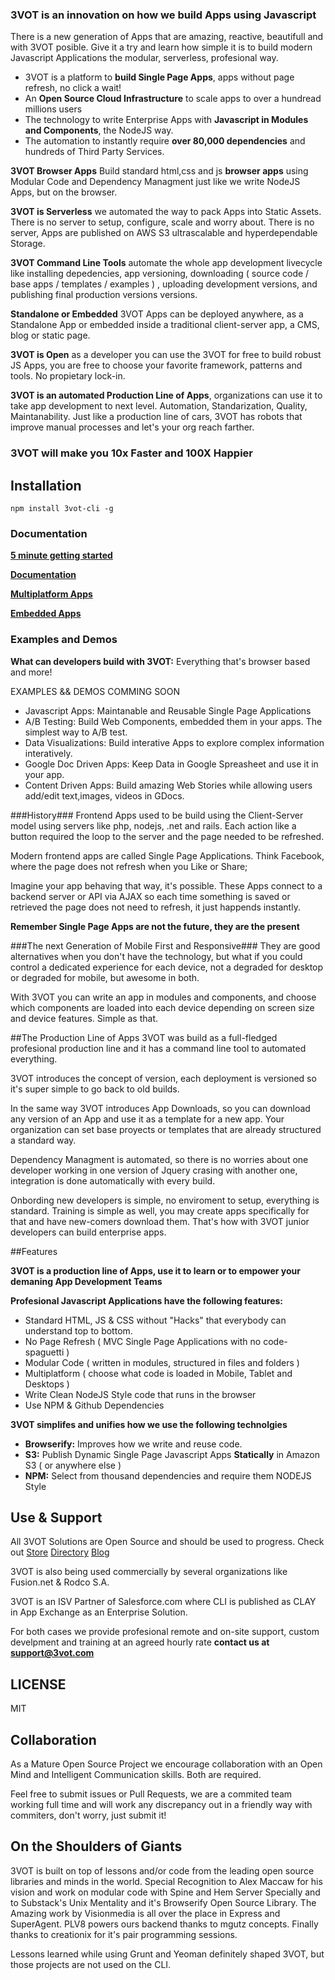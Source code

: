 ### 3VOT is an innovation on how we build Apps using Javascript

There is a new generation of Apps that are amazing, reactive, beautifull and with 3VOT posible. Give it a try and learn how simple it is to build modern Javascript Applications the modular, serverless, profesional way.


* 3VOT is a platform to **build Single Page Apps**, apps without page refresh, no click a wait!
* An **Open Source Cloud Infrastructure** to scale apps to over a hundread millions users
* The technology to write Enterprise Apps with **Javascript in Modules and Components**, the NodeJS way.
* The automation to instantly require **over 80,000 dependencies** and hundreds of Third Party Services.

**3VOT Browser Apps** Build standard html,css and js **browser apps** using Modular Code and Dependency Managment just like we write NodeJS Apps, but on the browser.

**3VOT is Serverless** we automated the way to pack Apps into Static Assets. There is no server to setup, configure, scale and worry about. There is no server, Apps are published on AWS S3 ultrascalable and hyperdependable Storage.

**3VOT Command Line Tools** automate the whole app development livecycle like installing depedencies, app versioning, downloading ( source code / base apps / templates / examples ) , uploading development versions, and publishing final production versions versions.

**Standalone or Embedded** 3VOT Apps can be deployed anywhere, as a Standalone App or embedded inside a traditional client-server app, a CMS, blog or static page.

**3VOT is Open** as a developer you can use the 3VOT for free to build robust JS Apps, you are free to choose your favorite framework, patterns and tools. No propietary lock-in.

**3VOT is an automated Production Line of Apps**, organizations can use it to take app development to next level. Automation, Standarization, Quality, Maintanability. Just like a production line of cars, 3VOT has robots that improve manual processes and let's your org reach farther.

### 3VOT will make you 10x Faster and 100X Happier ###

## Installation
```
npm install 3vot-cli -g
```

### Documentation
**[5 minute getting started](https://github.com/3vot/3vot-cli/wiki/Getting-Started)**

**[Documentation](https://github.com/3vot/3vot-cli/wiki/Documentation)**

**[Multiplatform Apps](https://github.com/3vot/3vot-cli/wiki/Multiplatform-Apps)**

**[Embedded Apps](https://github.com/3vot/3vot-cli/wiki/Embedded-Apps)**

### Examples and Demos
**What can developers build with 3VOT:** Everything that's browser based and more!

EXAMPLES && DEMOS COMMING SOON

* Javascript Apps: Maintanable and Reusable Single Page Applications
* A/B Testing: Build Web Components, embedded them in your apps. The simplest way to A/B test.
* Data Visualizations: Build interative Apps to explore complex information interatively.
* Google Doc Driven Apps: Keep Data in Google Spreasheet and use it in your app.
* Content Driven Apps: Build amazing Web Stories while allowing users add/edit text,images, videos in GDocs.


###History###
Frontend Apps used to be build using the Client-Server model using servers like php, nodejs, .net and rails. Each action like a button required the loop to the server and the page needed to be refreshed. 

Modern frontend apps are called Single Page Applications. Think Facebook, where the page does not refresh when you Like or Share; 

Imagine your app behaving that way, it's possible. These Apps connect to a backend server or API via AJAX so each time something is saved or retrieved the page does not need to refresh, it just happends instantly. 

**Remember Single Page Apps are not the future, they are the present**

###The next Generation of Mobile First and Responsive###
They are good alternatives when you don't have the technology, but what if you could control a dedicated experience for each device, not a degraded for desktop or degraded for mobile, but awesome in both.

With 3VOT you can write an app in modules and components, and choose which components are loaded into each device depending on screen size and device features. Simple as that.

##The Production Line of Apps
3VOT was build as a full-fledged profesional production line and it has a command line tool to automated everything.

3VOT introduces the concept of version, each deployment is versioned so it's super simple to go back to old builds.

In the same way 3VOT introduces App Downloads, so you can download any version of an App and use it as a template for a new app. Your organization can set base proyects or templates that are already structured a standard way.

Dependency Managment is automated, so there is no worries about one developer working in one version of Jquery crasing with another one, integration is done automatically with every build.

Onbording new developers is simple, no enviroment to setup, everything is standard. Training is simple as well, you may create apps specifically for that and have new-comers download them. That's how with 3VOT junior developers can build enterprise apps.


##Features

**3VOT is a production line of Apps, use it to learn or to empower your demaning App Development Teams**

**Profesional Javascript Applications have the following features:**
* Standard HTML, JS & CSS without "Hacks" that everybody can understand top to bottom.
* No Page Refresh ( MVC Single Page Applications with no code-spaguetti )
* Modular Code ( written in modules, structured in files and folders )
* Multiplatform ( choose what code is loaded in Mobile, Tablet and Desktops  )
* Write Clean NodeJS Style code that runs in the browser
* Use NPM & Github Dependencies

**3VOT simplifes and unifies how we use the following technolgies**
* **Browserify:** Improves how we write and reuse code.
* **S3:** Publish Dynamic Single Page Javascript Apps **Statically** in Amazon S3 ( or anywhere else )
* **NPM:** Select from thousand dependencies and require them NODEJS Style


## Use & Support  ##
All 3VOT Solutions are Open Source and should be used to progress. Check out [Store](3vot.com/3vot/store) [Directory](3vot.com/3vot/directory) [Blog](3vot.com/blog)

3VOT is also being used commercially by several organizations like Fusion.net & Rodco S.A.

3VOT is an ISV Partner of Salesforce.com where CLI is published as CLAY in App Exchange as an Enterprise Solution.

For both cases we provide profesional remote and on-site support, custom develpment and training at an agreed hourly rate **contact us at support@3vot.com**

## LICENSE ##
MIT 

## Collaboration  ##
As a Mature Open Source Project we encourage collaboration with an Open Mind and Intelligent Communication skills. Both are required.

Feel free to submit issues or Pull Requests, we are a commited team working full time and will work any discrepancy out in a friendly way with commiters, don't worry, just submit it!

## On the Shoulders of Giants ##

3VOT is built on top of lessons and/or code from the leading open source libraries and minds in the world. Special Recognition to Alex Maccaw for his vision and work on modular code with Spine and Hem Server Specially and to Substack's Unix Mentality and it's Browserify Open Source Library. The Amazing work by Visionmedia is all over the place in Express and SuperAgent. PLV8 powers ours backend thanks to mgutz concepts. Finally thanks to creationix for it's pair programming sessions.

Lessons learned while using Grunt and Yeoman definitely shaped 3VOT, but those projects are not used on the CLI.

